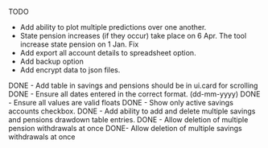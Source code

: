 TODO
- Add ability to plot multiple predictions over one another.
- State pension increases (if they occur) take place on 6 Apr. The tool increase state pension on 1 Jan. Fix
- Add export all account details to spreadsheet option.
- Add backup option
- Add encrypt data to json files.

DONE - Add table in savings and pensions should be in ui.card for scrolling
DONE - Ensure all dates entered in the correct format. (dd-mm-yyyy)
DONE - Ensure all values are valid floats
DONE - Show only active savings accounts checkbox.
DONE - Add ability to add and delete multiple savings and pensions drawdown table entries.
DONE - Allow deletion of multiple pension withdrawals at once
DONE- Allow deletion of multiple savings withdrawals at once

